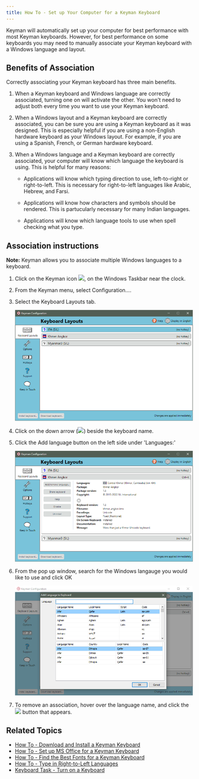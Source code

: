 ```yaml
---
title: How To - Set up Your Computer for a Keyman Keyboard
---
```


Keyman will automatically set up your computer for best performance with
most Keyman keyboards. However, for best performance on some keyboards
you may need to manually associate your Keyman keyboard with a Windows
language and layout.

## Benefits of Association

Correctly associating your Keyman keyboard has three main benefits.

1.  When a Keyman keyboard and Windows language are correctly
    associated, turning one on will activate the other. You won't need
    to adjust both every time you want to use your Keyman keyboard.

2.  When a Windows layout and a Keyman keyboard are correctly
    associated, you can be sure you are using a Keyman keyboard as it
    was designed. This is especially helpful if you are using a
    non-English hardware keyboard as your Windows layout. For example,
    if you are using a Spanish, French, or German hardware keyboard.

3.  When a Windows language and a Keyman keyboard are correctly
    associated, your computer will know which language the keyboard is
    using. This is helpful for many reasons:

    -   Applications will know which typing direction to use,
        left-to-right or right-to-left. This is necessary for
        right-to-left languages like Arabic, Hebrew, and Farsi.

    -   Applications will know how characters and symbols should be
        rendered. This is partucularly necessary for many Indian
        languages.

    -   Applications will know which language tools to use when spell
        checking what you type.

## Association instructions

**Note:** Keyman allows you to associate multiple Windows languages to a keyboard.

1.  Click on the Keyman icon ![](../desktop_images/icon-keyman.png), on the
    Windows Taskbar near the clock.

2.  From the Keyman menu, select Configuration….

3.  Select the Keyboard Layouts tab.

    ![](../desktop_images/tab-keyboards.png)

4.  Click on the down arrow
    (![](../desktop_images/keyboards-downarrow.png)) beside the keyboard
    name.

5.  Click the Add language button on the left side under 'Languages:'

    ![](../desktop_images/tab-layout.png)

6.  From the pop up window, search for the Windows langauge you would
    like to use and click OK

    ![](../desktop_images/language-association.png)

7.  To remove an association, hover over the language name, and click
    the ![](../desktop_images/icon-uninstall.png) button that appears.

## Related Topics

-   [How To - Download and Install a Keyman Keyboard](download-and-install-keyboard)
-   [How To - Set up MS Office for a Keyman Keyboard](configure_office)
-   [How To - Find the Best Fonts for a Keyman Keyboard](font)
-   [How To - Type in Right-to-Left Languages](rtl)
-   [Keyboard Task - Turn on a Keyboard](enable_keyboard)
